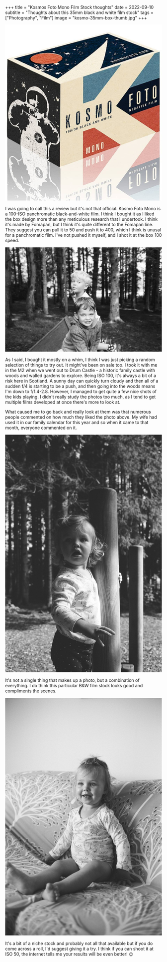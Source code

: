 +++
title =  "Kosmos Foto Mono Film Stock thoughts"
date =  2022-09-10
subtitle =  "Thoughts about this 35mm black and white film stock"
tags =  ["Photography", "Film"]
image = "kosmo-35mm-box-thumb.jpg"
+++

![Old school soviet box design](kosmo-35mm-box-thumb.jpg "Old school soviet box design")

I was going to call this a review but it's not that official. Kosmo Foto Mono is a 100-ISO panchromatic black-and-white film. I think I bought it as I liked the box design more than any meticulous research that I undertook. I think it's made by Fomapan, but I think it's quite different to the Fomapan line. They suggest you can pull it to 50 and push it to 400, which I think is unusal for a panchromatic film. I've not pushed it myself, and I shot it at the box 100 speed.

![The photo that attracts the most remarks](kosmos-1.jpg "The photo that attracts the most remarks")

As I said, I bought it mostly on a whim, I think I was just picking a random selection of things to try out. It might've been on sale too. I took it with me in the M2 when we went out to Drum Castle - a historic family castle with woods and walled gardens to explore. Being ISO 100, it's always a bit of a risk here in Scotland. A sunny day can quickly turn cloudy and then all of a sudden f/4 is starting to be a push, and then going into the woods means I'm down to f/1.4-2.8. However, I managed to get quite a few nice shots of the kids playing. I didn't really study the photos too much, as I tend to get multiple films developed at once there's more to look at.

What caused me to go back and really look at them was that numerous people commented on how much they liked the photo above. My wife had used it in our family calendar for this year and so when it came to that month, everyone commented on it.

![Woods + B&W is a favourite](kosmos-2.jpg "Woods + B&W is a favourite")

It's not a single thing that makes up a photo, but a combination of everything. I do think this particular B&W film stock looks good and compliments the scenes.

![Smile!](kosmos-3.jpg "Smile!")

It's a bit of a niche stock and probably not all that available but if you do come across a roll, I'd suggest giving it a try. I think if you can shoot it at ISO 50, the internet tells me your results will be even better! 🌞
